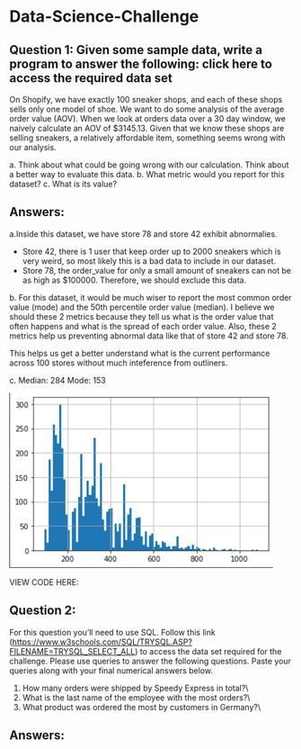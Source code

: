 # Data-Science-Challenge

## Question 1: Given some sample data, write a program to answer the following: click here to access the required data set

On Shopify, we have exactly 100 sneaker shops, and each of these shops sells only one model of shoe. We want to do some analysis of the average order value (AOV). When we look at orders data over a 30 day window, we naively calculate an AOV of $3145.13. Given that we know these shops are selling sneakers, a relatively affordable item, something seems wrong with our analysis.

a. Think about what could be going wrong with our calculation. Think about a better way to evaluate this data.
b. What metric would you report for this dataset?
c. What is its value?

## Answers:

a.Inside this dataset, we have store 78 and store 42 exhibit abnormalies.

- Store 42, there is 1 user that keep order up to 2000 sneakers which is very weird, so most likely this is a bad data to include in our dataset.
- Store 78, the order_value for only a small amount of sneakers can not be as high as \$100000. Therefore, we should exclude this data.

b. For this dataset, it would be much wiser to report the most common order value (mode) and the 50th percentile order value (median). I believe we should these 2 metrics because they tell us what is the order value that often happens and what is the spread of each order value. Also, these 2 metrics help us preventing abnormal data like that of store 42 and store 78.

This helps us get a better understand what is the current performance across 100 stores without much inteference from outliners.

c.
Median: 284
Mode: 153

![Histogram](./histshopify.PNG)

VIEW CODE HERE:

## Question 2:

For this question you’ll need to use SQL. Follow this link (https://www.w3schools.com/SQL/TRYSQL.ASP?FILENAME=TRYSQL_SELECT_ALL) to access the data set required for the challenge. Please use queries to answer the following questions. Paste your queries along with your final numerical answers below.

1. How many orders were shipped by Speedy Express in total?\
2. What is the last name of the employee with the most orders?\
3. What product was ordered the most by customers in Germany?\

## Answers:
